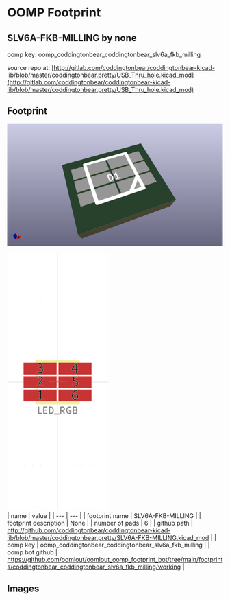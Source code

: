 # OOMP Footprint  
## SLV6A-FKB-MILLING  by none  
  
oomp key: oomp_coddingtonbear_coddingtonbear_slv6a_fkb_milling  
  
source repo at: [http://gitlab.com/coddingtonbear/coddingtonbear-kicad-lib/blob/master/coddingtonbear.pretty/USB_Thru_hole.kicad_mod](http://gitlab.com/coddingtonbear/coddingtonbear-kicad-lib/blob/master/coddingtonbear.pretty/USB_Thru_hole.kicad_mod)  
## Footprint  
  
[![working_kicad_pcb_3d.png](working_kicad_pcb_3d_600.png)](working_kicad_pcb_3d.png)  
  
[![working.png](working_600.png)](working.png)  
| name | value | 
| --- | --- | 
| footprint name | SLV6A-FKB-MILLING | 
| footprint description | None | 
| number of pads | 6 | 
| github path | http://github.com/coddingtonbear/coddingtonbear-kicad-lib/blob/master/coddingtonbear.pretty/SLV6A-FKB-MILLING.kicad_mod | 
| oomp key | oomp_coddingtonbear_coddingtonbear_slv6a_fkb_milling | 
| oomp bot github | https://github.com/oomlout/oomlout_oomp_footprint_bot/tree/main/footprints/coddingtonbear_coddingtonbear_slv6a_fkb_milling/working | 
## Images  
